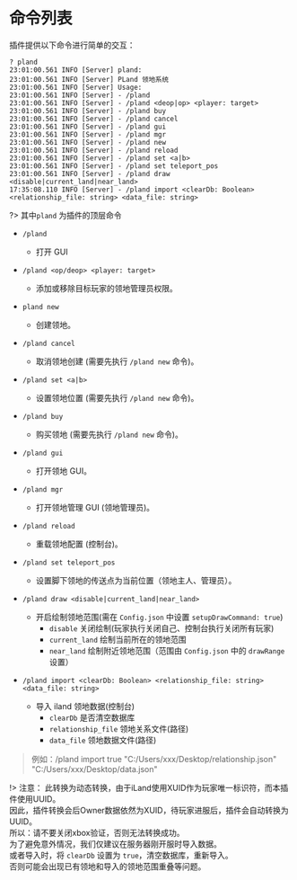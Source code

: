 # 命令列表

插件提供以下命令进行简单的交互：

```log
? pland
23:01:00.561 INFO [Server] pland:
23:01:00.561 INFO [Server] PLand 领地系统
23:01:00.561 INFO [Server] Usage:
23:01:00.561 INFO [Server] - /pland
23:01:00.561 INFO [Server] - /pland <deop|op> <player: target>
23:01:00.561 INFO [Server] - /pland buy
23:01:00.561 INFO [Server] - /pland cancel
23:01:00.561 INFO [Server] - /pland gui
23:01:00.561 INFO [Server] - /pland mgr
23:01:00.561 INFO [Server] - /pland new
23:01:00.561 INFO [Server] - /pland reload
23:01:00.561 INFO [Server] - /pland set <a|b>
23:01:00.561 INFO [Server] - /pland set teleport_pos
23:01:00.561 INFO [Server] - /pland draw <disable|current_land|near_land>
17:35:08.110 INFO [Server] - /pland import <clearDb: Boolean> <relationship_file: string> <data_file: string>
```

?> 其中`pland` 为插件的顶层命令

- `/pland`
  - 打开 GUI

- `/pland <op/deop> <player: target>`
  - 添加或移除目标玩家的领地管理员权限。

- `pland new`
  - 创建领地。

- `/pland cancel`
  - 取消领地创建 (需要先执行 `/pland new` 命令)。

- `/pland set <a|b>`
  - 设置领地位置 (需要先执行 `/pland new` 命令)。

- `/pland buy`
  - 购买领地 (需要先执行 `/pland new` 命令)。

- `/pland gui`
  - 打开领地 GUI。

- `/pland mgr`
  - 打开领地管理 GUI (领地管理员)。

- `/pland reload`
  - 重载领地配置 (控制台)。

- `/pland set teleport_pos`
  - 设置脚下领地的传送点为当前位置（领地主人、管理员）。

- `/pland draw <disable|current_land|near_land>`
  - 开启绘制领地范围(需在 `Config.json` 中设置 `setupDrawCommand: true`)
    - `disable` 关闭绘制(玩家执行关闭自己、控制台执行关闭所有玩家)
    - `current_land` 绘制当前所在的领地范围
    - `near_land` 绘制附近领地范围（范围由 `Config.json` 中的 `drawRange` 设置）

- `/pland import <clearDb: Boolean> <relationship_file: string> <data_file: string>`
  - 导入 iland 领地数据(控制台)
    - `clearDb` 是否清空数据库
    - `relationship_file` 领地关系文件(路径)
    - `data_file` 领地数据文件(路径)

> 例如：/pland import true "C:/Users/xxx/Desktop/relationship.json" "C:/Users/xxx/Desktop/data.json"

!> 注意：
此转换为动态转换，由于iLand使用XUID作为玩家唯一标识符，而本插件使用UUID。  
因此，插件转换会后Owner数据依然为XUID，待玩家进服后，插件会自动转换为UUID。  
所以：请不要关闭xbox验证，否则无法转换成功。  
为了避免意外情况，我们仅建议在服务器刚开服时导入数据。  
或者导入时，将 `clearDb` 设置为 `true`，清空数据库，重新导入。  
否则可能会出现已有领地和导入的领地范围重叠等问题。